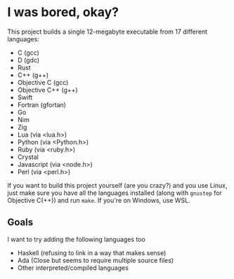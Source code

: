 # I was bored, okay?
This project builds a single 12-megabyte executable from 17 different languages:
- C (gcc)
- D (gdc)
- Rust
- C++ (g++)
- Objective C (gcc)
- Objective C++ (g++)
- Swift
- Fortran (gfortan)
- Go
- Nim
- Zig  
- Lua (via <lua.h>)  
- Python (via <Python.h>)
- Ruby (via <ruby.h>)
- Crystal
- Javascript (via <node.h>)
- Perl (via <perl.h>)

If you want to build this project yourself (are you crazy?) and you use Linux, just make sure you have all the languages installed (along with `gnustep` for Objective C(++)) and run `make`. If you're on Windows, use WSL.
## Goals

I want to try adding the following languages too

- Haskell (refusing to link in a way that makes sense)
- Ada (Close but seems to require multiple source files)
- Other interpreted/compiled languages


